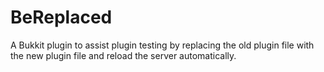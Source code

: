 BeReplaced
==========

A Bukkit plugin to assist plugin testing by replacing the old plugin file with the new plugin file and reload the server automatically.
